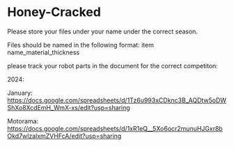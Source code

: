 # Honey-Cracked
Please store your files under your name under the correct season.

Files should be named in the following format:
item name_material_thickness

please track your robot parts in the document for the correct competiton:

2024:

January: https://docs.google.com/spreadsheets/d/1Tz6u993xCDknc3B_AQDtw5oDWShXo8XcdEmH_WmX-xs/edit?usp=sharing

Motorama: https://docs.google.com/spreadsheets/d/1xR1eQ__5Xo6ocr2munuHJGxr8bOkd7wlzalxmZVHFcA/edit?usp=sharing

